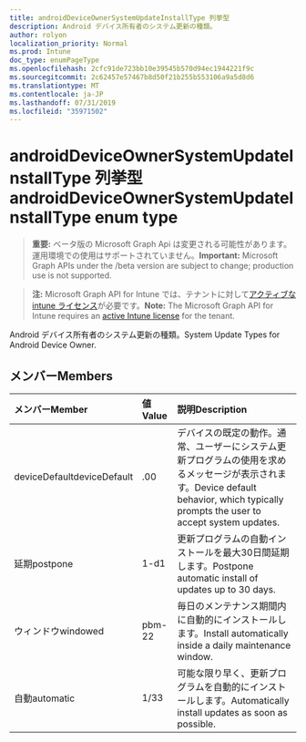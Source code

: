 ```yaml
---
title: androidDeviceOwnerSystemUpdateInstallType 列挙型
description: Android デバイス所有者のシステム更新の種類。
author: rolyon
localization_priority: Normal
ms.prod: Intune
doc_type: enumPageType
ms.openlocfilehash: 2cfc91de723bb10e39545b570d94ec1944221f9c
ms.sourcegitcommit: 2c62457e57467b8d50f21b255b553106a9a5d8d6
ms.translationtype: MT
ms.contentlocale: ja-JP
ms.lasthandoff: 07/31/2019
ms.locfileid: "35971502"
---
```

# <a name="androiddeviceownersystemupdateinstalltype-enum-type"></a><span data-ttu-id="54c3f-103">androidDeviceOwnerSystemUpdateInstallType 列挙型</span><span class="sxs-lookup"><span data-stu-id="54c3f-103">androidDeviceOwnerSystemUpdateInstallType enum type</span></span>

> <span data-ttu-id="54c3f-104">**重要:** ベータ版の Microsoft Graph Api は変更される可能性があります。運用環境での使用はサポートされていません。</span><span class="sxs-lookup"><span data-stu-id="54c3f-104">**Important:** Microsoft Graph APIs under the /beta version are subject to change; production use is not supported.</span></span>

> <span data-ttu-id="54c3f-105">**注:** Microsoft Graph API for Intune では、テナントに対して[アクティブな intune ライセンス](https://go.microsoft.com/fwlink/?linkid=839381)が必要です。</span><span class="sxs-lookup"><span data-stu-id="54c3f-105">**Note:** The Microsoft Graph API for Intune requires an [active Intune license](https://go.microsoft.com/fwlink/?linkid=839381) for the tenant.</span></span>

<span data-ttu-id="54c3f-106">Android デバイス所有者のシステム更新の種類。</span><span class="sxs-lookup"><span data-stu-id="54c3f-106">System Update Types for Android Device Owner.</span></span>

## <a name="members"></a><span data-ttu-id="54c3f-107">メンバー</span><span class="sxs-lookup"><span data-stu-id="54c3f-107">Members</span></span>
|<span data-ttu-id="54c3f-108">メンバー</span><span class="sxs-lookup"><span data-stu-id="54c3f-108">Member</span></span>|<span data-ttu-id="54c3f-109">値</span><span class="sxs-lookup"><span data-stu-id="54c3f-109">Value</span></span>|<span data-ttu-id="54c3f-110">説明</span><span class="sxs-lookup"><span data-stu-id="54c3f-110">Description</span></span>|
|:---|:---|:---|
|<span data-ttu-id="54c3f-111">deviceDefault</span><span class="sxs-lookup"><span data-stu-id="54c3f-111">deviceDefault</span></span>|<span data-ttu-id="54c3f-112">.0</span><span class="sxs-lookup"><span data-stu-id="54c3f-112">0</span></span>|<span data-ttu-id="54c3f-113">デバイスの既定の動作。通常、ユーザーにシステム更新プログラムの使用を求めるメッセージが表示されます。</span><span class="sxs-lookup"><span data-stu-id="54c3f-113">Device default behavior, which typically prompts the user to accept system updates.</span></span>|
|<span data-ttu-id="54c3f-114">延期</span><span class="sxs-lookup"><span data-stu-id="54c3f-114">postpone</span></span>|<span data-ttu-id="54c3f-115">1-d</span><span class="sxs-lookup"><span data-stu-id="54c3f-115">1</span></span>|<span data-ttu-id="54c3f-116">更新プログラムの自動インストールを最大30日間延期します。</span><span class="sxs-lookup"><span data-stu-id="54c3f-116">Postpone automatic install of updates up to 30 days.</span></span>|
|<span data-ttu-id="54c3f-117">ウィンドウ</span><span class="sxs-lookup"><span data-stu-id="54c3f-117">windowed</span></span>|<span data-ttu-id="54c3f-118">pbm-2</span><span class="sxs-lookup"><span data-stu-id="54c3f-118">2</span></span>|<span data-ttu-id="54c3f-119">毎日のメンテナンス期間内に自動的にインストールします。</span><span class="sxs-lookup"><span data-stu-id="54c3f-119">Install automatically inside a daily maintenance window.</span></span>|
|<span data-ttu-id="54c3f-120">自動</span><span class="sxs-lookup"><span data-stu-id="54c3f-120">automatic</span></span>|<span data-ttu-id="54c3f-121">1/3</span><span class="sxs-lookup"><span data-stu-id="54c3f-121">3</span></span>|<span data-ttu-id="54c3f-122">可能な限り早く、更新プログラムを自動的にインストールします。</span><span class="sxs-lookup"><span data-stu-id="54c3f-122">Automatically install updates as soon as possible.</span></span>|





